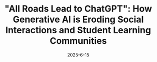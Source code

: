 ---
title: '"All Roads Lead to ChatGPT": How Generative AI is Eroding Social Interactions and Student Learning Communities'
collection: publications
permalink: /publication/iticse-2025-all-roads
excerpt: ''
date: 2025-6-15
venue: 'ITiCSE'
paperurl: 'https://dl.acm.org/doi/abs/10.1145/3724363.3729024'
citation: "Irene Hou, Owen Man, Kate Hamilton, Srishty Muthusekaran, Jeffin Johnykutty, Leili Zadeh, and Stephen MacNeil. 2025.  'All Roads Lead to ChatGPT': How Generative AI is Eroding Social Interactions and Student Learning Communities. In Proceedings of the 30th ACM Conference on Innovation and Technology in Computer Science Education V. 1 (ITiCSE 2025). Association for Computing Machinery, New York, NY, USA, 79–85. https://doi.org/10.1145/3724363.3729024."
---